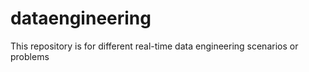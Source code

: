# dataengineering
This repository is for different real-time data engineering scenarios or problems 
